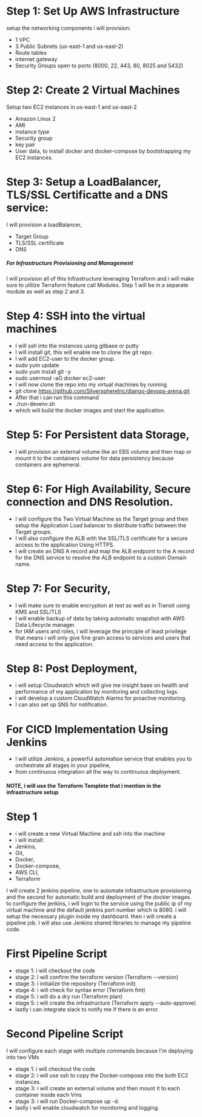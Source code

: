 # Step 1: Set Up AWS Infrastructure
  setup the networking components
  i will provision:
- 1 VPC
- 3 Public Subnets (us-east-1 and us-east-2)
- Route tables
- internet gateway
- Security Groups open to ports (8000, 22, 443, 80, 8025 and 5432)
# Step 2: Create 2 Virtual Machines 
  Setup two EC2 instances in us-east-1 and us-east-2
- Amazon Linux 2
- AMI
- instance type
- Security group
- key pair
- User data, to install docker and docker-compose by bootstrapping my EC2 instances.
# Step 3: Setup a LoadBalancer, TLS/SSL Certificatte and a DNS service:
 I will provision a loadBalancer, 
- Target Group
- TLS/SSL certificate
- DNS
##### For Infrastructure Provisioning and Management
I will provision all of this Infrastructure leveraging Terraform and i will make sure to utilize Terraform feature call Modules.
Step 1 will be in a separate module as well as step 2 and 3.

# Step 4: SSH into the virtual machines
- I will ssh into the instances using gitbase or putty
- I will install git, this will enable me to clone the git repo.
- I will add EC2-user to the docker group.
 - sudo yum update
 - sudo yum install git -y
 - sudo usermod -aG docker ec2-user
- I will now clone the repo into my virtual machines by running
- git clone https://github.com/SilversphereInc/django-devops-arena.git
- After that i can run this command
- ./run-devenv.sh 
- which will build the docker images and start the application.

# Step 5: For Persistent data Storage,
 - I will provision an external volume like an EBS volume
 and then map or mount it to the containers volume for data persistency because containers are ephemeral.

# Step 6: For High Availability, Secure connection and DNS Resolution.
- I will configure the Two Virtual Machine as the Target group and then setup the Application Load balancer to distribute traffic between the Target groups.
- I will also configure the ALB with the SSL/TLS certificate for a secure access to the application Using HTTPS.
- I will create an DNS A record and map the ALB endpoint to the A record for the DNS service to resolve the ALB endpoint to a custom Domain name.

# Step 7: For Security,
- I will make sure to enable encryption at rest as well as in Transit using KMS and SSL/TLS
- I will enable backup of data by taking automatic snapshot with AWS Data Lifecycle manager.
- for IAM users and roles, i will leverage the principle of least privilege that means i will only give fine grain access to services and users that need access to the application.

# Step 8: Post Deployment,
- i will setup Cloudwatch which will give me insight base on health and performance of my application by monitoring and collecting logs.
- i will develop a custom CloudWatch Alarms for proactive monitoring.
- I can also set up SNS for notification.



# For CICD Implementation Using Jenkins 
- I will utilize Jenkins, a powerful automation service that enables you to orchestrate all stages in your pipeline, 
- from continuous integration all the way to continuous deployment.

#### NOTE, i will use the Terraform Templete that i mention in the infrastructure setup

# Step 1
- i will create a new Virtual Machine and ssh into the machine
- i will install:
- Jenkins,
- Git,
- Docker,
- Docker-compose,
- AWS CLI,
- Terraform

I will create 2 jenkins pipeline, one to automate infrastructure provisioning and the second for automatic build and deployment of the docker images.
to configure the jenkins, i will login to the service using the public ip of my virtual machine and the default jenkins port number which is 8080.
i will setup the necessary plugin inside my dashboard. then i will create a pipeline job.
I will also use Jenkins shared libraries to manage my pipeline code.

# First Pipeline Script
- stage 1: i will checkout the code
- stage 2: I will confirm the terraform version (Terraform --version)
- stage 3: i initialize the repository (Terraform init)
- stage 4: i will check for syntax error (Terraform fmt)
- stage 5: i will do a dry run (Terraform plan)
- stage 5: i will create the infrastructure (Terraform apply --auto-approve)
- lastly i can integrate slack to notify me if there is an error.

# Second Pipeline Script
I will configure each stage with multiple commands because I'm deploying into two VMs
- stage 1: i will checkout the code
- stage 2: i will use ssh to copy the Docker-compose into the both EC2 instances.
- stage 3: i will create an external volume and then mount it to each container inside each Vms
- stage 3: i will run Docker-compose up -d.
- lastly i will enable cloudwatch for monitoring and logging.




